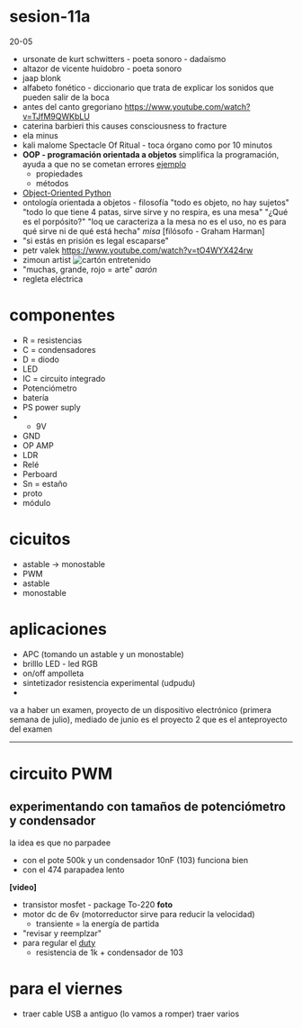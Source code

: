 # sesion-11a
20-05

- ursonate de kurt schwitters - poeta sonoro - dadaísmo
- altazor de vicente huidobro - poeta sonoro
- jaap blonk
- alfabeto fonético - diccionario que trata de explicar los sonidos que pueden salir de la boca
- antes del canto gregoriano <https://www.youtube.com/watch?v=TJfM9QWKbLU>
- caterina barbieri this causes consciousness to fracture
- ela minus
- kali malome Spectacle Of Ritual - toca órgano como por 10 minutos
-  **OOP - programación orientada a objetos** simplifica la programación, ayuda a que no se cometan errores [ejemplo](https://miro.medium.com/v2/resize:fit:1400/1*cTHHv06tmSzE8EDc3Hl7dg.jpeg)
    - propiedades
    - métodos
- [Object-Oriented Python](https://nostarch.com/object-oriented-python)
- ontología orientada a objetos - filosofía "todo es objeto, no hay sujetos" "todo lo que tiene 4 patas, sirve sirve y no respira, es una mesa" "¿Qué es el porpósito?" "loq ue caracteriza a la mesa no es el uso, no es para qué sirve ni de qué está hecha" *misa* [filósofo - Graham Harman]
- "si estás en prisión es legal escaparse"
- petr valek <https://www.youtube.com/watch?v=tO4WYX424rw>
- zimoun artist ![cartón entretenido](https://www.youtube.com/watch?v=VAzObWw4ezo)
- "muchas, grande, rojo = arte" *aarón*
- regleta eléctrica 

# componentes

- R = resistencias
- C = condensadores
- D = diodo 
- LED
- IC = circuito integrado
- Potenciómetro
- batería
- PS power suply
- + 9V
- GND
- OP AMP
- LDR
- Relé
- Perboard
- Sn = estaño
- proto
- módulo

# cicuitos
- astable -> monostable
- PWM
- astable
- monostable

# aplicaciones
- APC (tomando un astable y un monostable)
- brilllo LED - led RGB
- on/off ampolleta
- sintetizador resistencia experimental (udpudu)
- 

va a haber un examen, proyecto de un dispositivo electrónico (primera semana de julio), mediado de junio es el proyecto 2 que es el anteproyecto del examen

---

# circuito PWM

## experimentando con tamaños de potenciómetro y condensador

la idea es que no parpadee 

- con el pote 500k y un condensador 10nF (103) funciona bien
- con el 474 parapadea lento

**[video]**

- transistor mosfet - package To-220 **foto**
- motor dc de 6v (motorreductor sirve para reducir la velocidad)
    - transiente = la energía de partida
- "revisar y reemplzar"
- para regular el [duty](https://rufianenlared.com/duty-cycle/#:~:text=El%20duty%20cycle%20es%20un,tiempo%20el%20pulso%20est%C3%A1%20encendido.)
    - resistencia de 1k + condensador de 103

# para el viernes

- traer cable USB a antiguo (lo vamos a romper) traer varios